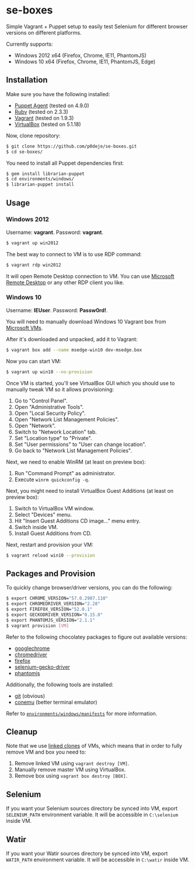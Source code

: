 # se-boxes

Simple Vagrant + Puppet setup to easily test Selenium for different browser
versions on different platforms.

Currently supports:

* Windows 2012 x64 (Firefox, Chrome, IE11, PhantomJS)
* Windows 10 x64 (Firefox, Chrome, IE11, PhantomJS, Edge)

## Installation

Make sure you have the following installed:

* [Puppet Agent](https://docs.puppet.com/puppet/4.9/#getting-started) (tested on 4.9.0)
* [Ruby](https://www.ruby-lang.org) (tested on 2.3.3)
* [Vagrant](https://www.vagrantup.com) (tested on 1.9.3)
* [VirtualBox](https://www.virtualbox.org) (tested on 5.1.18)

Now, clone repository:

```bash
$ git clone https://github.com/p0deje/se-boxes.git
$ cd se-boxes/
```

You need to install all Puppet dependencies first:

```bash
$ gem install librarian-puppet
$ cd environments/windows/
$ librarian-puppet install
```

## Usage

### Windows 2012

Username: **vagrant**.
Password: **vagrant**.

```bash
$ vagrant up win2012
```

The best way to connect to VM is to use RDP command:

```bash
$ vagrant rdp win2012
```

It will open Remote Desktop connection to VM. You can use
[Microsoft Remote Desktop](https://itunes.apple.com/ru/app/microsoft-remote-desktop)
or any other RDP client you like.

### Windows 10

Username: **IEUser**.
Password: **Passw0rd!**.

You will need to manually download Windows 10 Vagrant box from
[Microsoft VMs](https://developer.microsoft.com/en-us/microsoft-edge/tools/vms/).

After it's downloaded and unpacked, add it to Vagrant:

```bash
$ vagrant box add --name msedge-win10 dev-msedge.box
```

Now you can start VM:

```bash
$ vagrant up win10 --no-provision
```

Once VM is started, you'll see VirtualBox GUI which you should use to manually
tweak VM so it allows provisioning:

1. Go to "Control Panel".
2. Open "Administrative Tools".
3. Open "Local Security Policy".
4. Open "Network List Management Policies".
5. Open "Network".
6. Switch to "Network Location" tab.
7. Set "Location type" to "Private".
8. Set "User permissions" to "User can change location".
9. Go back to "Network List Management Policies".

Next, we need to enable WinRM (at least on preview box):

1. Run "Command Prompt" as administrator.
2. Execute `winrm quickconfig -q`.

Next, you might need to install VirtualBox Guest Additions (at least on preview box):

1. Switch to VirtualBox VM window.
2. Select "Devices" menu.
3. Hit "Insert Guest Additions CD image..." menu entry.
4. Switch inside VM.
5. Install Guest Additions from CD.

Next, restart and provision your VM:

```bash
$ vagrant reload win10 --provision
```

## Packages and Provision

To quickly change browser/driver versions, you can do the following:

```bash
$ export CHROME_VERSION="57.0.2987.110"
$ export CHROMEDRIVER_VERSION="2.28"
$ export FIREFOX_VERSION="52.0.1"
$ export GECKODRIVER_VERSION="0.15.0"
$ export PHANTOMJS_VERSION="2.1.1"
$ vagrant provision [VM]
```

Refer to the following chocolatey packages to figure out available versions:

* [googlechrome](https://chocolatey.org/packages/googlechrome)
* [chromedriver](https://chocolatey.org/packages/chromedriver)
* [firefox](https://chocolatey.org/packages/firefox)
* [selenium-gecko-driver](https://chocolatey.org/packages/selenium-gecko-driver)
* [phantomjs](https://chocolatey.org/packages/phantomjs)

Additionally, the following tools are installed:

* [git](https://chocolatey.org/packages/git) (obvious)
* [conemu](https://chocolatey.org/packages/conemu) (better terminal emulator)

Refer to [`environments/windows/manifests`](environments/windows/manifests) for
more information.

## Cleanup

Note that we use [linked clones](https://www.vagrantup.com/docs/virtualbox/configuration.html#linked-clones)
of VMs, which means that in order to fully remove VM and box you need to:

1. Remove linked VM using `vagrant destroy [VM]`.
2. Manually remove master VM using VirtualBox.
3. Remove box using `vagrant box destroy [BOX]`.

## Selenium

If you want your Selenium sources directory be synced into VM, export `SELENIUM_PATH`
environment variable. It will be accessible in `C:\selenium` inside VM.

## Watir

If you want your Watir sources directory be synced into VM, export `WATIR_PATH`
environment variable. It will be accessible in `C:\watir` inside VM.
